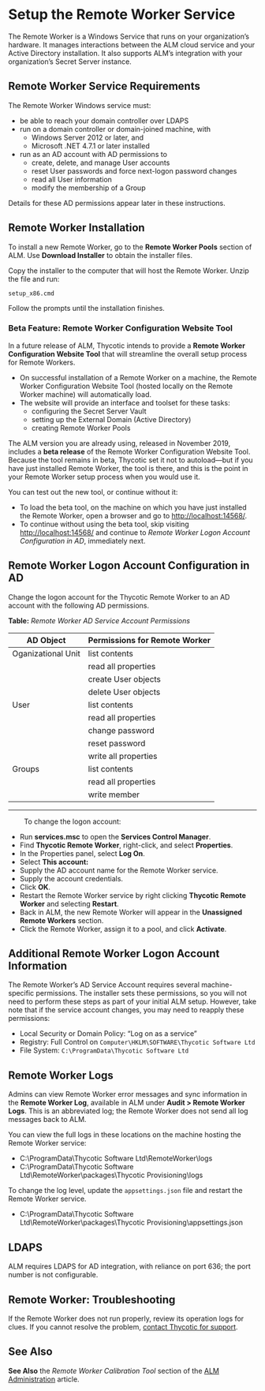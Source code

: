 ﻿[title]: # (Setup the Remote Worker Service)
[tags]: # (Account Lifecycle Manager,ALM,Active Directory,)
[priority]: # (5120)

# Setup the Remote Worker Service

The Remote Worker is a Windows Service that runs on your organization’s hardware. It manages interactions between the ALM cloud service and your Active Directory installation. It also supports ALM’s integration with your organization’s Secret Server instance.

## Remote Worker Service Requirements

The Remote Worker Windows service must:

* be able to reach your domain controller over LDAPS
* run on a domain controller or domain-joined machine, with
  * Windows Server 2012 or later, and
  * Microsoft .NET 4.7.1 or later installed
* run as an AD account with AD permissions to
  * create, delete, and manage User accounts
  * reset User passwords and force next-logon password changes
  * read all User information
  * modify the membership of a Group

Details for these AD permissions appear later in these instructions.

## Remote Worker Installation

To install a new Remote Worker, go to the **Remote Worker Pools** section of ALM. Use **Download Installer** to obtain the installer files.

Copy the installer to the computer that will host the Remote Worker. Unzip the file and run:

  `setup_x86.cmd`

Follow the prompts until the installation finishes.

### Beta Feature: Remote Worker Configuration Website Tool

In a future release of ALM, Thycotic intends to provide a **Remote Worker Configuration Website Tool** that will streamline the overall setup process for Remote Workers.

* On successful installation of a Remote Worker on a machine, the Remote Worker Configuration Website Tool (hosted locally on the Remote Worker machine) will automatically load.
* The website will provide an interface and toolset for these tasks:
  * configuring the Secret Server Vault
  * setting up the External Domain (Active Directory)
  * creating Remote Worker Pools

The ALM version you are already using, released in November 2019, includes a **beta release** of the Remote Worker Configuration Website Tool. Because the tool remains in beta, Thycotic set it not to autoload—but if you have just installed Remote Worker, the tool is there, and this is the point in your Remote Worker setup process when you would use it.

You can test out the new tool, or continue without it:

* To load the beta tool, on the machine on which you have just installed the Remote Worker, open a browser and go to [http://localhost:14568/](http://localhost:14568/).
* To continue without using the beta tool, skip visiting [http://localhost:14568/](http://localhost:14568/) and continue to *Remote Worker Logon Account Configuration in AD*, immediately next.

## Remote Worker Logon Account Configuration in AD

Change the logon account for the Thycotic Remote Worker to an AD account with the following AD permissions.

**Table:** *Remote Worker AD Service Account Permissions*

| AD Object           | Permissions for Remote Worker |
|---------------------|-------------------------------|
| Oganizational Unit  | list contents                 |
|                     | read all properties           |
|                     | create User objects           |
|                     | delete User objects           |
| User                | list contents                 |
|                     | read all properties           |
|                     | change password               |
|                     | reset password                |
|                     | write all properties          |
| Groups              | list contents                 |
|                     | read all properties           |
|                     | write member                  |

---
  
To change the logon account:

* Run **services.msc** to open the **Services Control Manager**.
* Find **Thycotic Remote Worker**, right-click, and select **Properties**.
* In the Properties panel, select **Log On**.
* Select **This account:**
* Supply the AD account name for the Remote Worker service.
* Supply the account credentials.
* Click **OK**.
* Restart the Remote Worker service by right clicking **Thycotic Remote Worker** and selecting **Restart**.
* Back in ALM, the new Remote Worker will appear in the **Unassigned Remote Workers** section.
* Click the Remote Worker, assign it to a pool, and click **Activate**.

## Additional Remote Worker Logon Account Information

The Remote Worker’s AD Service Account requires several machine-specific permissions. The installer sets these permissions, so you will not need to perform these steps as part of your initial ALM setup. However, take note that if the service account changes, you may need to reapply these permissions:

* Local Security or Domain Policy: “Log on as a service”
* Registry: Full Control on `Computer\HKLM\SOFTWARE\Thycotic Software Ltd`
* File System: `C:\ProgramData\Thycotic Software Ltd`

## Remote Worker Logs

Admins can view Remote Worker error messages and sync information in the **Remote Worker Log**, available in ALM under **Audit > Remote Worker Logs**. This is an abbreviated log; the Remote Worker does not send all log messages back to ALM.

You can view the full logs in these locations on the machine hosting the Remote Worker service:

* C:\\ProgramData\\Thycotic Software Ltd\\RemoteWorker\\logs
* C:\\ProgramData\\Thycotic Software Ltd\\RemoteWorker\\packages\\Thycotic Provisioning\\logs

To change the log level, update the `appsettings.json` file and restart the Remote Worker service.

* C:\\ProgramData\\Thycotic Software Ltd\\RemoteWorker\\packages\\Thycotic Provisioning\\appsettings.json

## LDAPS

ALM requires LDAPS for AD integration, with reliance on port 636; the port number is not configurable.

## Remote Worker: Troubleshooting

If the Remote Worker does not run properly, review its operation logs for clues. If you cannot resolve the problem, [contact Thycotic for support](../../support/).

## See Also

**See Also** the *Remote Worker Calibration Tool* section of the [ALM Administration](../../alm-admin/) article.
